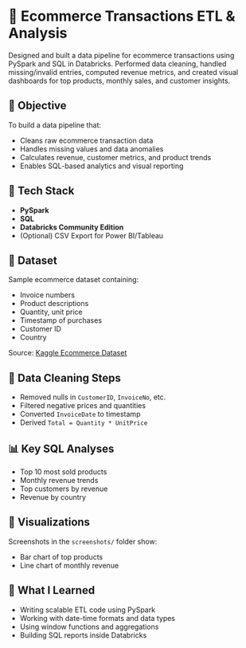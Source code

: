 # 🛒 Ecommerce Transactions ETL & Analysis
Designed and built a data pipeline for ecommerce transactions using PySpark and SQL in Databricks. Performed data cleaning, handled missing/invalid entries, computed revenue metrics, and created visual dashboards for top products, monthly sales, and customer insights.


## 🚀 Objective

To build a data pipeline that:
- Cleans raw ecommerce transaction data
- Handles missing values and data anomalies
- Calculates revenue, customer metrics, and product trends
- Enables SQL-based analytics and visual reporting

## 🧰 Tech Stack

- **PySpark**
- **SQL**
- **Databricks Community Edition**
- (Optional) CSV Export for Power BI/Tableau

## 📂 Dataset

Sample ecommerce dataset containing:
- Invoice numbers
- Product descriptions
- Quantity, unit price
- Timestamp of purchases
- Customer ID
- Country

Source: [Kaggle Ecommerce Dataset](https://www.kaggle.com/datasets/carrie1/ecommerce-data)

## 🧼 Data Cleaning Steps

- Removed nulls in `CustomerID`, `InvoiceNo`, etc.
- Filtered negative prices and quantities
- Converted `InvoiceDate` to timestamp
- Derived `Total = Quantity * UnitPrice`

## 📊 Key SQL Analyses

- Top 10 most sold products
- Monthly revenue trends
- Top customers by revenue
- Revenue by country

## 📸 Visualizations

Screenshots in the `screenshots/` folder show:
- Bar chart of top products
- Line chart of monthly revenue

## 💼 What I Learned

- Writing scalable ETL code using PySpark
- Working with date-time formats and data types
- Using window functions and aggregations
- Building SQL reports inside Databricks

